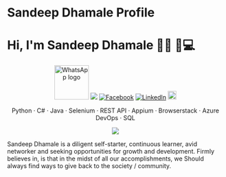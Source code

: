 # Sandeep Dhamale Profile
# Hi, I'm Sandeep Dhamale 👋🏾 🏾‍💻

<p align="center">
	<a title="WhatsApp" href="https://commons.wikimedia.org/wiki/File:WhatsApp_logo.svg"><img width="80" alt="WhatsApp logo" src="https://upload.wikimedia.org/wikipedia/commons/thumb/f/f7/WhatsApp_logo.svg/128px-WhatsApp_logo.svg.png"></a>
	<a title="github" href="https://github.com/SandeepDhamale19"><img src="https://img.shields.io/github/followers/SandeepDhamale19.svg?label=GitHub&style=social%22%20alt=%22GitHub"></a>
	<a title="facebook" href="https://www.facebook.com/sandeep.dhamale"><img src="https://img.shields.io/badge/Facebook-blue?style=flat&logo=facebook" alt="Facebook"></a> 
	<!--<a title="Instagram" href="https://www.instagram.com/venkateshwara_rao/"><img src="https://img.shields.io/badge/Instagram-lightpink?style=flat&logo=Instagram" alt="Instagram"></a>-->
	<a title="linkedin" href="https://www.linkedin.com/in/sandeep-dhamale/"><img src="https://img.shields.io/badge/LinkedIn--_.svg?style=social&logo=linkedin" alt="LinkedIn"></a>
	<a title="My personal website"><img width="20" src="https://www.google.com/url?sa=i&url=https%3A%2F%2Fcommons.wikimedia.org%2Fwiki%2FFile%3AWikimedia-logo-meta.svg&psig=AOvVaw3pKeablR9sv01lClBF8kj5&ust=1595867478312000&source=images&cd=vfe&ved=0CAIQjRxqFwoTCLiNk-Wr6-oCFQAAAAAdAAAAABAD"></a>
<br/>
</p>

<p align="center">
	Python · C# · Java · Selenium · REST API · Appium · Browserstack · Azure DevOps · SQL 
</p>

<p align="center">
	<img src="https://github-readme-stats.vercel.app/api/?username=SandeepDhamale19&show_icons=true&title_color=3380C4&icon_color=3380C4&text_color=edf2f7&bg_color=151515"></img>
</p>

Sandeep Dhamale is a diligent self-starter, continuous learner, avid
			 networker and seeking opportunities for growth and development. 
		  Firmly believes in, is that in the midst of all our accomplishments, we
		 Should always find ways to give back to the society / community. 
